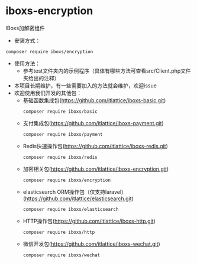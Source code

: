 # iboxs-encryption
IBoxs加解密组件
* 安装方式：
```
composer require iboxs/encryption
```
* 使用方法：
    *   参考test文件夹内的示例程序（具体有哪些方法可查看src/Client.php文件夹给出的注释）
* 本项目长期维护，有一些需要加入的方法就会维护，欢迎issue
* 欢迎使用我们开发的其他包：
    * 基础函数集成包(https://github.com/itlattice/iboxs-basic.git)
        ```
        composer require iboxs/basic
        ```
    * 支付集成包(https://github.com/itlattice/iboxs-payment.git)
        ```
        composer require iboxs/payment
        ```
    * Redis快速操作包(https://github.com/itlattice/iboxs-redis.git)
        ```
        composer require iboxs/redis
        ```
    * 加密相关包(https://github.com/itlattice/iboxs-encryption.git)
        ```
        composer require iboxs/encryption
        ```
    * elasticsearch ORM操作包（仅支持laravel）(https://github.com/itlattice/elasticsearch.git)
        ```
        composer require iboxs/elasticsearch
        ```
    * HTTP操作包(https://github.com/itlattice/iboxs-http.git)
        ```
        composer require iboxs/http
        ```
    * 微信开发包(https://github.com/itlattice/iboxs-wechat.git)
        ```
        composer require iboxs/wechat
        ```

